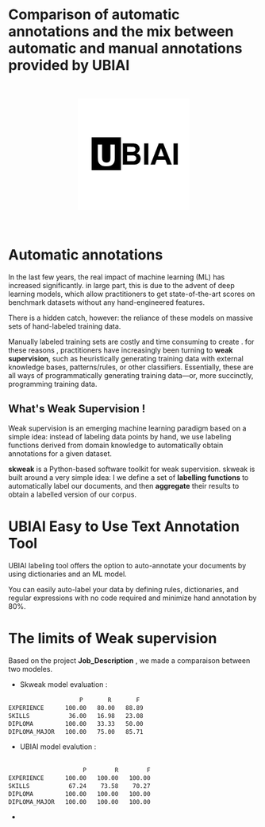 # Comparison of automatic annotations and the mix between automatic and manual annotations provided by UBIAI

<br>
<p align="center">
   <img alt="skweak logo" src="https://github.com/taghouti-ghofrane/skweak-Weak-supervision-for-NLP/blob/main/data/logo.png"/>
</p><br>

# Automatic annotations
In the last few years, the real impact of machine learning (ML) has increased significantly.
in large part, this is due to the advent of deep learning models, which allow practitioners to get state-of-the-art scores on benchmark datasets without any hand-engineered features.

There is a hidden catch, however: the reliance of these models on massive sets of hand-labeled training data.

Manually labeled training sets are costly and time consuming to create .
for these reasons , practitioners have increasingly been turning to **weak supervision**, such as heuristically generating training data with external knowledge bases, patterns/rules, or other classifiers. Essentially, these are all ways of programmatically generating training data—or, more succinctly, programming training data.

## What's Weak Supervision !

Weak supervision is an emerging machine learning paradigm based on a simple idea: instead of labeling data points by hand, we use labeling functions derived from domain knowledge to automatically obtain annotations for a given dataset.

**skweak**  is a Python-based software toolkit for weak supervision. skweak is built around a very simple idea: I we define a set of **labelling functions** to automatically label our documents, and then **aggregate** their results to obtain a labelled version of our corpus.

# UBIAI Easy to Use Text Annotation Tool

UBIAI labeling tool offers the option to auto-annotate your documents by using dictionaries and an ML model.

You can easily auto-label your data by defining rules, dictionaries, and regular expressions with no code required and minimize hand annotation by 80%.

# The limits of Weak supervision

Based on the project **Job_Description** , we made a comparaison between two modeles.

* Skweak model evaluation :

```
                    P       R       F
EXPERIENCE      100.00   80.00   88.89
SKILLS           36.00   16.98   23.08
DIPLOMA         100.00   33.33   50.00
DIPLOMA_MAJOR   100.00   75.00   85.71
```

* UBIAI model evalution :

```

                     P        R        F
EXPERIENCE      100.00   100.00   100.00
SKILLS           67.24    73.58    70.27
DIPLOMA         100.00   100.00   100.00
DIPLOMA_MAJOR   100.00   100.00   100.00
```

*